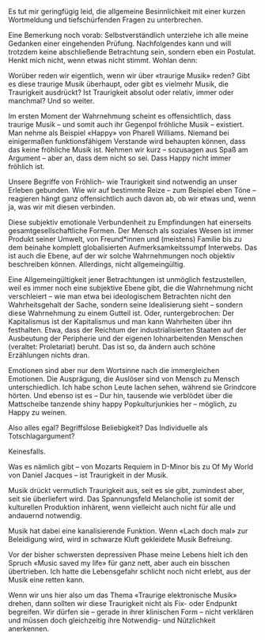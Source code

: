 Es tut mir geringfügig leid, die allgemeine Besinnlichkeit mit einer kurzen Wortmeldung und tiefschürfenden Fragen zu unterbrechen.

Eine Bemerkung noch vorab: Selbstverständlich unterziehe ich alle meine Gedanken einer eingehenden Prüfung. Nachfolgendes kann und will trotzdem keine abschließende Betrachtung sein, sondern eben ein Postulat. Henkt mich nicht, wenn etwas nicht stimmt. Wohlan denn:

Worüber reden wir eigentlich, wenn wir über «traurige Musik» reden? Gibt es diese traurige Musik überhaupt, oder gibt es vielmehr Musik, die Traurigkeit ausdrückt? Ist Traurigkeit absolut oder relativ, immer oder manchmal? Und so weiter.

Im ersten Moment der Wahrnehmung scheint es offensichtlich, dass traurige Musik – und somit auch ihr Gegenpol fröhliche Musik – existiert. Man nehme als Beispiel «Happy» von Pharell Williams. Niemand bei einigermaßen funktionsfähigem Verstande wird behaupten können, dass das keine fröhliche Musik ist. Nehmen wir kurz – sozusagen aus Spaß am Argument – aber an, dass dem nicht so sei. Dass Happy nicht immer fröhlich ist.

Unsere Begriffe von Fröhlich- wie Traurigkeit sind notwendig an unser Erleben gebunden. Wie wir auf bestimmte Reize – zum Beispiel eben Töne – reagieren hängt ganz offensichtlich auch davon ab, ob wir etwas und, wenn ja, was wir mit diesen verbinden.

Diese subjektiv emotionale Verbundenheit zu Empfindungen hat einerseits gesamtgesellschaftliche Formen. Der Mensch als soziales Wesen ist immer Produkt seiner Umwelt, von Freund*innen und (meistens) Familie bis zu dem beinahe komplett globalisierten Aufmerksamkeitssumpf Interwebs. Das ist auch die Ebene, auf der wir solche Wahrnehmungen noch objektiv beschreiben können. Allerdings, nicht allgemeingültig.

Eine Allgemeingültigkeit jener Betrachtungen ist unmöglich festzustellen, weil es immer noch eine subjektive Ebene gibt, die die Wahrnehmung nicht verschleiert – wie man etwa bei ideologischem Betrachten nicht den Wahrheitsgehalt der Sache, sondern seine Idealisierung sieht – sondern diese Wahrnehmung zu einem Gutteil ist. Oder, runtergebrochen: Der Kapitalismus ist der Kapitalismus und man kann Wahrheiten über ihn festhalten. Etwa, dass der Reichtum der industrialisierten Staaten auf der Ausbeutung der Peripherie und der eigenen lohnarbeitenden Menschen (veraltet: Proletariat) beruht. Das ist so, da ändern auch schöne Erzählungen nichts dran.

Emotionen sind aber nur dem Wortsinne nach die immergleichen Emotionen. Die Ausprägung, die Auslöser sind von Mensch zu Mensch unterschiedlich. Ich habe schon Leute lachen sehen, während sie Grindcore hörten. Und ebenso ist es – Dur hin, tausende wie verblödet über die Mattscheibe tanzende shiny happy Popkulturjunkies her – möglich, zu Happy zu weinen.

Also alles egal? Begriffslose Beliebigkeit? Das Individuelle als Totschlagargument?

Keinesfalls.

Was es nämlich gibt – von Mozarts Requiem in D-Minor bis zu Of My World von Daniel Jacques – ist Traurigkeit in der Musik.

Musik drückt vermutlich Traurigkeit aus, seit es sie gibt, zumindest aber, seit sie überliefert wird. Das Spannungsfeld Melancholie ist somit der kulturellen Produktion inhärent, wenn vielleicht auch nicht für alle und andauernd notwendig.

Musik hat dabei eine kanalisierende Funktion. Wenn «Lach doch mal» zur Beleidigung wird, wird in schwarze Kluft gekleidete Musik Befreiung.

Vor der bisher schwersten depressiven Phase meine Lebens hielt ich den Spruch «Music saved my life» für ganz nett, aber auch ein bisschen übertrieben. Ich hatte die Lebensgefahr schlicht noch nicht erlebt, aus der Musik eine retten kann.

Wenn wir uns hier also um das Thema «Traurige elektronische Musik» drehen, dann sollten wir diese Traurigkeit nicht als Fix- oder Endpunkt begreifen. Wir dürfen sie – gerade in ihrer klinischen Form – nicht verklären und müssen doch gleichzeitig ihre Notwendig- und Nützlichkeit anerkennen.
